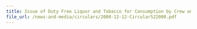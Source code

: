 ```yaml
---
title: Issue of Duty Free Liquor and Tobacco for Consumption by Crew on board vessel Annexes A & B
file_url: /news-and-media/circulars/2000-12-12-Circular522000.pdf
---
```

